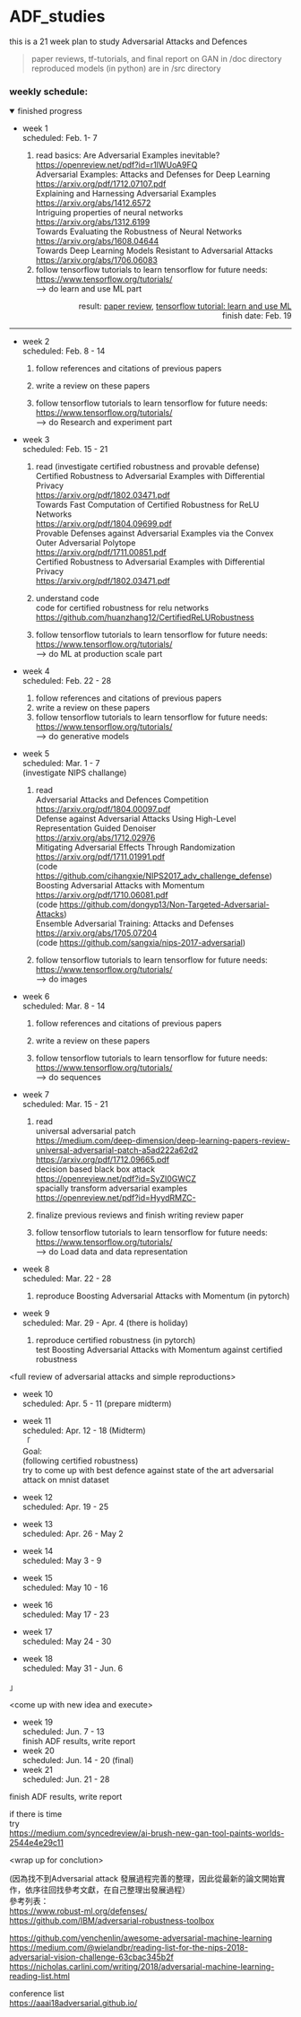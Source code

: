 # ADF_studies
this is a 21 week plan to study Adversarial Attacks and Defences

>paper reviews, tf-tutorials, and final report on GAN in /doc directory  
>reproduced models (in python) are in /src directory



### weekly schedule:
<details open><summary>finished progress</summary>

* week 1  
scheduled: Feb. 1- 7            
    
    1. read basics:
    Are Adversarial Examples inevitable? https://openreview.net/pdf?id=r1lWUoA9FQ  
    Adversarial Examples: Attacks and Defenses for Deep Learning https://arxiv.org/pdf/1712.07107.pdf  
    Explaining and Harnessing Adversarial Examples https://arxiv.org/abs/1412.6572  
    Intriguing properties of neural networks  https://arxiv.org/abs/1312.6199  
    Towards Evaluating the Robustness of Neural Networks https://arxiv.org/abs/1608.04644  
    Towards Deep Learning Models Resistant to Adversarial Attacks https://arxiv.org/abs/1706.06083  
    2. follow tensorflow tutorials to learn tensorflow for future needs:  
    https://www.tensorflow.org/tutorials/  
    —> do learn and use ML part  

<p align="right">  
result: <a href="doc/paper_review/week01.md">paper review</a>, <a href="https://github.com/5loaves-2fish-12basckets/ADF_studies/tree/master/doc/tensorflow/1_Learn_and_use_ML">tensorflow tutorial: learn and use ML</a><br>  
finish date: Feb. 19
</p>
 

---
</details>


* week 2  
scheduled: Feb. 8 - 14  

    1. follow references and citations of previous papers   
    2. write a review on these papers  

    3. follow tensorflow tutorials to learn tensorflow for future needs:  
    https://www.tensorflow.org/tutorials/  
    —> do Research and experiment part  

* week 3  
scheduled: Feb. 15 - 21  

    1. read  (investigate certified robustness and provable defense)
Certified Robustness to Adversarial Examples with Differential Privacy  
https://arxiv.org/pdf/1802.03471.pdf  
Towards Fast Computation of Certified Robustness for ReLU Networks  
https://arxiv.org/pdf/1804.09699.pdf  
Provable Defenses against Adversarial Examples via the Convex Outer Adversarial Polytope  
https://arxiv.org/pdf/1711.00851.pdf  
Certified Robustness to Adversarial Examples with Differential Privacy  
https://arxiv.org/pdf/1802.03471.pdf  

    2. understand code  
code for certified robustness for relu networks  
https://github.com/huanzhang12/CertifiedReLURobustness  

    3. follow tensorflow tutorials to learn tensorflow for future needs:  
https://www.tensorflow.org/tutorials/  
—> do ML at production scale part   

* week 4  
scheduled: Feb. 22 - 28  

    1. follow references and citations of previous papers   
    2. write a review on these papers  
    3. follow tensorflow tutorials to learn tensorflow for future needs:  
https://www.tensorflow.org/tutorials/  
—> do generative models  

* week 5  
scheduled: Mar. 1 - 7  
(investigate NIPS challange)  
    1. read   
Adversarial Attacks and Defences Competition  
https://arxiv.org/pdf/1804.00097.pdf  
Defense against Adversarial Attacks Using High-Level Representation Guided Denoiser  
https://arxiv.org/abs/1712.02976  
Mitigating Adversarial Effects Through Randomization  
https://arxiv.org/pdf/1711.01991.pdf  
(code https://github.com/cihangxie/NIPS2017_adv_challenge_defense)  
Boosting Adversarial Attacks with Momentum  
https://arxiv.org/pdf/1710.06081.pdf  
(code https://github.com/dongyp13/Non-Targeted-Adversarial-Attacks)  
Ensemble Adversarial Training: Attacks and Defenses  
https://arxiv.org/abs/1705.07204  
(code https://github.com/sangxia/nips-2017-adversarial)  

    2. follow tensorflow tutorials to learn tensorflow for future needs:  
https://www.tensorflow.org/tutorials/  
—> do images  

* week 6  
scheduled: Mar. 8 - 14  
    1. follow references and citations of previous papers   
    2. write a review on these papers  

    3. follow tensorflow tutorials to learn tensorflow for future needs:  
https://www.tensorflow.org/tutorials/  
—> do sequences 

* week 7  
scheduled: Mar. 15 - 21  
    1. read  
universal adversarial patch   
https://medium.com/deep-dimension/deep-learning-papers-review-universal-adversarial-patch-a5ad222a62d2  
https://arxiv.org/pdf/1712.09665.pdf  
decision based black box attack  
https://openreview.net/pdf?id=SyZI0GWCZ  
spacially transform adversarial examples https://openreview.net/pdf?id=HyydRMZC-  

    2. finalize previous reviews and finish writing review paper  

    3. follow tensorflow tutorials to learn tensorflow for future needs:  
https://www.tensorflow.org/tutorials/  
—> do Load data and data representation  

* week 8  
scheduled: Mar. 22 - 28  

    1. reproduce Boosting Adversarial Attacks with Momentum (in pytorch)  
  
* week 9  
scheduled: Mar. 29 - Apr. 4 (there is holiday)  
    1. reproduce certified robustness (in pytorch)  
test Boosting Adversarial Attacks with Momentum against certified robustness  

\<full review of adversarial attacks and simple reproductions>  
* week 10  
scheduled: Apr. 5 - 11  (prepare midterm)

* week 11  
scheduled: Apr. 12 - 18 (Midterm)  
「  
Goal:   
(following certified robustness)  
try to come up with best defence against state of the art adversarial attack on mnist dataset  

* week 12  
scheduled: Apr. 19 - 25  


* week 13  
scheduled: Apr. 26 - May 2  

  
* week 14  
scheduled: May 3 - 9   

* week 15  
scheduled: May 10 - 16  
* week 16  
scheduled: May 17 - 23  
* week 17  
scheduled: May 24 - 30  
* week 18  
scheduled: May 31 - Jun. 6  

」  

\<come up with new idea and execute>  
* week 19  
scheduled: Jun. 7 - 13  
finish ADF results, write report  
* week 20  
scheduled: Jun. 14 - 20 (final) 
* week 21  
scheduled: Jun. 21 - 28  

finish ADF results, write report  

if there is time  
try  
https://medium.com/syncedreview/ai-brush-new-gan-tool-paints-worlds-2544e4e29c11  

\<wrap up for conclution>  


(因為找不到Adversarial attack 發展過程完善的整理，因此從最新的論文開始實作，依序往回找參考文獻，在自己整理出發展過程）  
參考列表：    
https://www.robust-ml.org/defenses/    
https://github.com/IBM/adversarial-robustness-toolbox    

https://github.com/yenchenlin/awesome-adversarial-machine-learning    
https://medium.com/@wielandbr/reading-list-for-the-nips-2018-adversarial-vision-challenge-63cbac345b2f    
https://nicholas.carlini.com/writing/2018/adversarial-machine-learning-reading-list.html    

conference list    
https://aaai18adversarial.github.io/    
